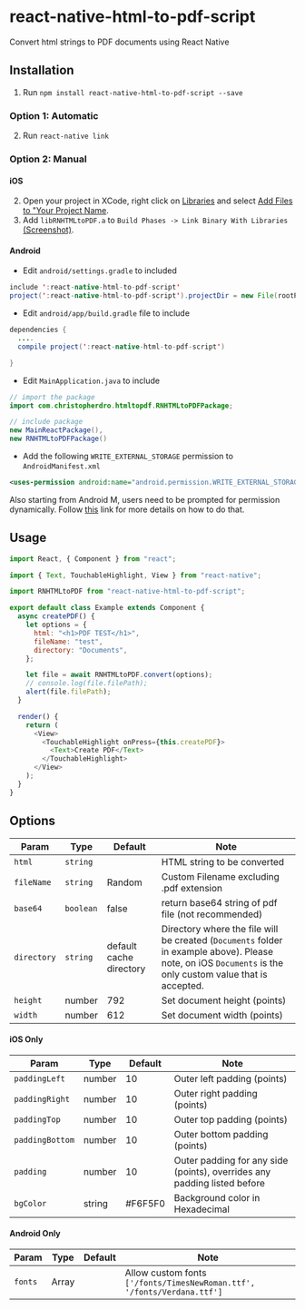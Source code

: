 # react-native-html-to-pdf-script

Convert html strings to PDF documents using React Native

## Installation

1. Run `npm install react-native-html-to-pdf-script --save`

### Option 1: Automatic

2. Run `react-native link`

### Option 2: Manual

#### iOS

2. Open your project in XCode, right click on [Libraries](http://url.brentvatne.ca/jQp8) and select [Add Files to "Your Project Name](http://url.brentvatne.ca/1gqUD).
3. Add `libRNHTMLtoPDF.a` to `Build Phases -> Link Binary With Libraries`
   [(Screenshot)](http://url.brentvatne.ca/17Xfe).

#### Android

- Edit `android/settings.gradle` to included

```java
include ':react-native-html-to-pdf-script'
project(':react-native-html-to-pdf-script').projectDir = new File(rootProject.projectDir,'../node_modules/react-native-html-to-pdf-script/android')
```

- Edit `android/app/build.gradle` file to include

```java
dependencies {
  ....
  compile project(':react-native-html-to-pdf-script')

}
```

- Edit `MainApplication.java` to include

```java
// import the package
import com.christopherdro.htmltopdf.RNHTMLtoPDFPackage;

// include package
new MainReactPackage(),
new RNHTMLtoPDFPackage()
```

- Add the following `WRITE_EXTERNAL_STORAGE` permission to `AndroidManifest.xml`

```xml
<uses-permission android:name="android.permission.WRITE_EXTERNAL_STORAGE"/>
```

Also starting from Android M, users need to be prompted for permission dynamically. Follow [this](https://facebook.github.io/react-native/docs/permissionsandroid) link for more details on how to do that.

## Usage

```javascript
import React, { Component } from "react";

import { Text, TouchableHighlight, View } from "react-native";

import RNHTMLtoPDF from "react-native-html-to-pdf-script";

export default class Example extends Component {
  async createPDF() {
    let options = {
      html: "<h1>PDF TEST</h1>",
      fileName: "test",
      directory: "Documents",
    };

    let file = await RNHTMLtoPDF.convert(options);
    // console.log(file.filePath);
    alert(file.filePath);
  }

  render() {
    return (
      <View>
        <TouchableHighlight onPress={this.createPDF}>
          <Text>Create PDF</Text>
        </TouchableHighlight>
      </View>
    );
  }
}
```

## Options

| Param       | Type      | Default                 | Note                                                                                                                                                       |
| ----------- | --------- | ----------------------- | ---------------------------------------------------------------------------------------------------------------------------------------------------------- |
| `html`      | `string`  |                         | HTML string to be converted                                                                                                                                |
| `fileName`  | `string`  | Random                  | Custom Filename excluding .pdf extension                                                                                                                   |
| `base64`    | `boolean` | false                   | return base64 string of pdf file (not recommended)                                                                                                         |
| `directory` | `string`  | default cache directory | Directory where the file will be created (`Documents` folder in example above). Please note, on iOS `Documents` is the only custom value that is accepted. |
| `height`    | number    | 792                     | Set document height (points)                                                                                                                               |
| `width`     | number    | 612                     | Set document width (points)                                                                                                                                |

#### iOS Only

| Param           | Type   | Default | Note                                                                     |
| --------------- | ------ | ------- | ------------------------------------------------------------------------ |
| `paddingLeft`   | number | 10      | Outer left padding (points)                                              |
| `paddingRight`  | number | 10      | Outer right padding (points)                                             |
| `paddingTop`    | number | 10      | Outer top padding (points)                                               |
| `paddingBottom` | number | 10      | Outer bottom padding (points)                                            |
| `padding`       | number | 10      | Outer padding for any side (points), overrides any padding listed before |
| `bgColor`       | string | #F6F5F0 | Background color in Hexadecimal                                          |

#### Android Only

| Param   | Type  | Default | Note                                                                    |
| ------- | ----- | ------- | ----------------------------------------------------------------------- |
| `fonts` | Array |         | Allow custom fonts `['/fonts/TimesNewRoman.ttf', '/fonts/Verdana.ttf']` |
